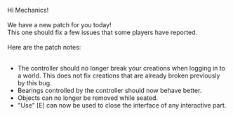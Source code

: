 Hi Mechanics!<br/>
<br/>
We have a new patch for you today!<br/>
This one should fix a few issues that some players have reported.<br/>
<br/>
Here are the patch notes:<br/>
<br/>
* The controller should no longer break your creations when logging in to a world. This does not fix creations that are already broken previously by this bug. <br/>
* Bearings controlled by the controller should now behave better.<br/>
* Objects can no longer be removed while seated.<br/>
* "Use" [E] can now be used to close the interface of any interactive part.<br/>
